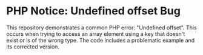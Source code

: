 # PHP Notice: Undefined offset Bug
This repository demonstrates a common PHP error: "Undefined offset". This occurs when trying to access an array element using a key that doesn't exist or is of the wrong type.  The code includes a problematic example and its corrected version.